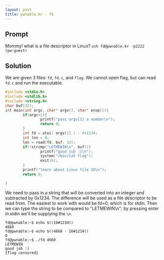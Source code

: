 ```yaml
---
layout: post
title: pwnable.kr - fd
---
```


## Prompt
Mommy! what is a file descriptor in Linux?
`ssh fd@pwnable.kr -p2222 (pw:guest)`

## Solution
We are given 3 files: `fd`, `fd.c`, and `flag`. We cannot open flag, but can read `fd.c` and run the executable.

```c
#include <stdio.h>
#include <stdlib.h>
#include <string.h>
char buf[32];
int main(int argc, char* argv[], char* envp[]){
        if(argc<2){
                printf("pass argv[1] a number\n");
                return 0;
        }
        int fd = atoi( argv[1] ) - 0x1234;
        int len = 0;
        len = read(fd, buf, 32);
        if(!strcmp("LETMEWIN\n", buf)){
                printf("good job :)\n");
                system("/bin/cat flag");
                exit(0);
        }
        printf("learn about Linux file IO\n");
        return 0;

}
```
We need to pass in a string that will be converted into an integer and subtracted by 0x1234. The difference will be used as a file descriptor to be read from. The easiest to work with would be fd=0, which is for stdin. Then we can type the string to be compared to "LETMEWIN\n"; by pressing enter in stdin we'll be supplying the `\n`.

```
fd@pwnable:~$ echo $((16#1234))
4660
fd@pwnable:~$ echo $((4660 - 16#1234))
0
fd@pwnable:~$ ./fd 4660
LETMEWIN
good job :)
{flag censored}
```


